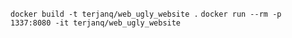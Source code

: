 `docker build -t terjanq/web_ugly_website .`
`docker run --rm -p 1337:8080 -it terjanq/web_ugly_website`